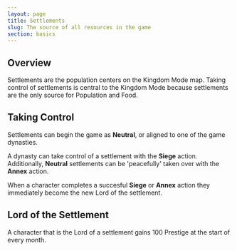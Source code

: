 ```yaml
---
layout: page
title: Settlements
slug: The source of all resources in the game
section: basics
---
```


## Overview

Settlements are the population centers on the Kingdom Mode map. Taking control of settlements is central to  the Kingdom Mode because settlements are the only source for Population and Food.

## Taking Control

Settlements can begin the game as **Neutral**, or aligned to one of the game dynasties.

A dynasty can take control of a settlement with the **Siege** action. Additionally, **Neutral** settlements can be 'peacefully' taken over with the **Annex** action.

When a character completes a succesful **Siege** or **Annex** action they immediately become the new Lord of the settlement.

## Lord of the Settlement

A character that is the Lord of a settlement gains 100 Prestige at the start of every month.







<!-- <span style="color:blue"> blue text</span> -->